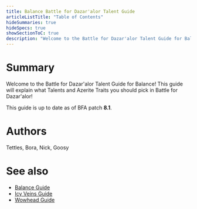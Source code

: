 ```yaml
---
title: Balance Battle for Dazar'alor Talent Guide
articleListTitle: "Table of Contents"
hideSummaries: true
hideSpecs: true
showSectionToC: true
description: "Welcome to the Battle for Dazar'alor Talent Guide for Balance! This guide will explain what Talents and Azerite Traits you should pick in Battle for Dazar'alor!"
---
```


Summary
===
Welcome to the Battle for Dazar'alor Talent Guide for Balance! This guide will explain what Talents and Azerite Traits you should pick in Battle for Dazar'alor!

This guide is up to date as of BFA patch **8.1**.

Authors
===
Tettles, Bora, Nick, Goosy

See also
===
 - [Balance Guide](/balance/archive/guide)
 - [Icy Veins Guide](https://www.icy-veins.com/wow/balance-druid-pve-dps-guide)
 - [Wowhead Guide](https://www.wowhead.com/balance-druid-guide)

